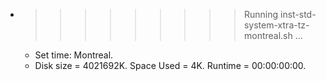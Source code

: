 * >>>>>>>>> Running inst-std-system-xtra-tz-montreal.sh ...
  * Set time: Montreal.
  * Disk size = 4021692K. Space Used = 4K. Runtime = 00:00:00:00.
